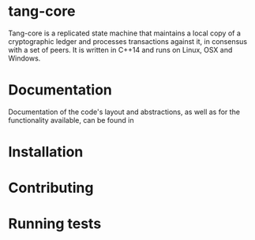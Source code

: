 

# tang-core

Tang-core is a replicated state machine that maintains a local copy of a cryptographic ledger and processes transactions against it, in consensus with a set of peers.
It is written in C++14 and runs on Linux, OSX and Windows.

# Documentation

Documentation of the code's layout and abstractions, as well as for the
functionality available, can be found in

# Installation


# Contributing


# Running tests

